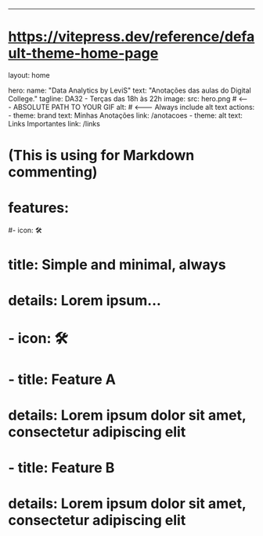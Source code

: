 ---
# https://vitepress.dev/reference/default-theme-home-page
layout: home

hero:
  name: "Data Analytics by LeviS"
  text: "Anotações das aulas do Digital College."
  tagline: DA32 - Terças das 18h às 22h
  image: 
    src: hero.png # <--- ABSOLUTE PATH TO YOUR GIF
    alt:  # <--- Always include alt text
  actions:
    - theme: brand
      text: Minhas Anotações
      link: /anotacoes
    - theme: alt
      text: Links Importantes
      link: /links

    
# (This is using for Markdown commenting)
# features:
#- icon: 🛠️
#  title: Simple and minimal, always
 #   details: Lorem ipsum...
 # - icon: 🛠️
 # - title: Feature A
 #   details: Lorem ipsum dolor sit amet, consectetur adipiscing elit
 # - title: Feature B
 #   details: Lorem ipsum dolor sit amet, consectetur adipiscing elit
  


